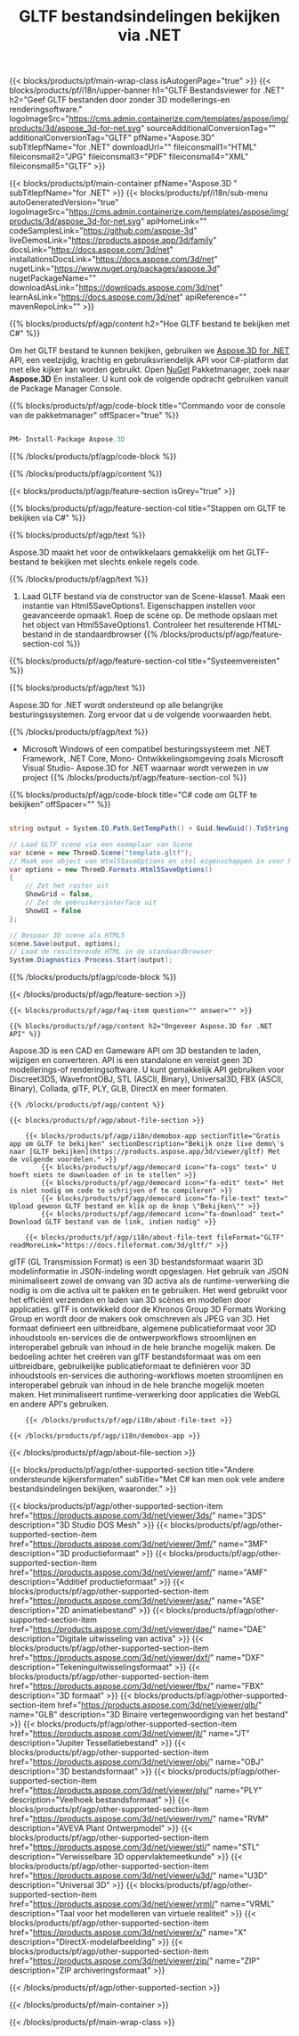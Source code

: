 ﻿---
title: GLTF bestandsindelingen bekijken via .NET 
weight: 2640
url: /nl/net/viewer/gltf/ 
description: C# broncode om GLTF documenten te laden, weer te geven en weer te geven op .NET Framework, .NET Core, Mono.
---
{{< blocks/products/pf/main-wrap-class isAutogenPage="true" >}}
{{< blocks/products/pf/i18n/upper-banner h1="GLTF Bestandsviewer for .NET" h2="Geef GLTF bestanden door zonder 3D modellerings-en renderingsoftware." logoImageSrc="https://cms.admin.containerize.com/templates/aspose/img/products/3d/aspose_3d-for-net.svg" sourceAdditionalConversionTag="" additionalConversionTag="GLTF" pfName="Aspose.3D" subTitlepfName="for .NET" downloadUrl="" fileiconsmall1="HTML" fileiconsmall2="JPG" fileiconsmall3="PDF" fileiconsmall4="XML" fileiconsmall5="GLTF" >}}

{{< blocks/products/pf/main-container pfName="Aspose.3D " subTitlepfName="for .NET" >}}
{{< blocks/products/pf/i18n/sub-menu autoGeneratedVersion="true" logoImageSrc="https://cms.admin.containerize.com/templates/aspose/img/products/3d/aspose_3d-for-net.svg" apiHomeLink="" codeSamplesLink="https://github.com/aspose-3d" liveDemosLink="https://products.aspose.app/3d/family" docsLink="https://docs.aspose.com/3d/net" installationsDocsLink="https://docs.aspose.com/3d/net" nugetLink="https://www.nuget.org/packages/aspose.3d" nugetPackageName="" downloadAsLink="https://downloads.aspose.com/3d/net" learnAsLink="https://docs.aspose.com/3d/net" apiReference="" mavenRepoLink="" >}}

{{% blocks/products/pf/agp/content h2="Hoe GLTF bestand te bekijken met C#" %}}

 Om het GLTF bestand te kunnen bekijken, gebruiken we
 [Aspose.3D for .NET](https://products.aspose.com/3d/net) 
 API, een veelzijdig, krachtig en gebruiksvriendelijk API voor C#-platform dat met elke kijker kan worden gebruikt. Open
 [NuGet](https://www.nuget.org/packages/aspose.3d) 
 Pakketmanager, zoek naar
 **Aspose.3D** 
 En installeer. U kunt ook de volgende opdracht gebruiken vanuit de Package Manager Console.

{{% blocks/products/pf/agp/code-block title="Commando voor de console van de pakketmanager" offSpacer="true" %}}

```cs

PM> Install-Package Aspose.3D


```

{{% /blocks/products/pf/agp/code-block %}}

{{% /blocks/products/pf/agp/content %}}

{{< blocks/products/pf/agp/feature-section isGrey="true" >}}

{{% blocks/products/pf/agp/feature-section-col title="Stappen om GLTF te bekijken via C#" %}}

{{% blocks/products/pf/agp/text %}}

 Aspose.3D maakt het voor de ontwikkelaars gemakkelijk om het GLTF-bestand te bekijken met slechts enkele regels code.

{{% /blocks/products/pf/agp/text %}}

1. Laad GLTF bestand via de constructor van de Scene-klasse1. Maak een instantie van Html5SaveOptions1. Eigenschappen instellen voor geavanceerde opmaak1. Roep de scène op. De methode opslaan met het object van Html5SaveOptions1. Controleer het resulterende HTML-bestand in de standaardbrowser
{{% /blocks/products/pf/agp/feature-section-col %}}

{{% blocks/products/pf/agp/feature-section-col title="Systeemvereisten" %}}

{{% blocks/products/pf/agp/text %}}

 Aspose.3D for .NET wordt ondersteund op alle belangrijke besturingssystemen. Zorg ervoor dat u de volgende voorwaarden hebt.

{{% /blocks/products/pf/agp/text %}}

- Microsoft Windows of een compatibel besturingssysteem met .NET Framework, .NET Core, Mono- Ontwikkelingsomgeving zoals Microsoft Visual Studio- Aspose.3D for .NET waarnaar wordt verwezen in uw project
{{% /blocks/products/pf/agp/feature-section-col %}}

{{% blocks/products/pf/agp/code-block title="C# code om GLTF te bekijken" offSpacer="" %}}

```cs

string output = System.IO.Path.GetTempPath() + Guid.NewGuid().ToString() + ".html";

// Laad GLTF scene via een exemplaar van Scene
var scene = new ThreeD.Scene("template.gltf");
// Maak een object van Html5SaveOptions en stel eigenschappen in voor het formatteren
var options = new ThreeD.Formats.Html5SaveOptions()
{
    // Zet het raster uit
    ShowGrid = false,
    // Zet de gebruikersinterface uit
    ShowUI = false
};

// Bespaar 3D scene als HTML5
scene.Save(output, options);
// Laad de resulterende HTML in de standaardbrowser
System.Diagnostics.Process.Start(output);


```

{{% /blocks/products/pf/agp/code-block %}}

{{< /blocks/products/pf/agp/feature-section >}}

    {{< blocks/products/pf/agp/faq-item question="" answer="" >}}
 

<!-- aboutfile Starts -->

    {{% blocks/products/pf/agp/content h2="Ongeveer Aspose.3D for .NET API" %}}

 Aspose.3D is een CAD en Gameware API om 3D bestanden te laden, wijzigen en converteren. API is een standalone en vereist geen 3D modellerings-of renderingsoftware. U kunt gemakkelijk API gebruiken voor Discreet3DS, WavefrontOBJ, STL (ASCII, Binary), Universal3D, FBX (ASCII, Binary), Collada, glTF, PLY, GLB, DirectX en meer formaten. 



    {{% /blocks/products/pf/agp/content %}}

    {{< blocks/products/pf/agp/about-file-section >}}

        {{< blocks/products/pf/agp/i18n/demobox-app sectionTitle="Gratis app om GLTF te bekijken" sectionDescription="Bekijk onze live demo\'s naar [GLTF bekijken](https://products.aspose.app/3d/viewer/gltf) Met de volgende voordelen." >}}
            {{< blocks/products/pf/agp/democard icon="fa-cogs" text=" U hoeft niets te downloaden of in te stellen" >}}
            {{< blocks/products/pf/agp/democard icon="fa-edit" text=" Het is niet nodig om code te schrijven of te compileren" >}}
            {{< blocks/products/pf/agp/democard icon="fa-file-text" text=" Upload gewoon GLTF bestand en klik op de knop \"Bekijken\"" >}}
            {{< blocks/products/pf/agp/democard icon="fa-download" text=" Download GLTF bestand van de link, indien nodig" >}}

        {{< blocks/products/pf/agp/i18n/about-file-text fileFormat="GLTF" readMoreLink="https://docs.fileformat.com/3d/gltf/" >}}
glTF (GL Transmission Format) is een 3D bestandsformaat waarin 3D modelinformatie in JSON-indeling wordt opgeslagen. Het gebruik van JSON minimaliseert zowel de omvang van 3D activa als de runtime-verwerking die nodig is om die activa uit te pakken en te gebruiken. Het werd gebruikt voor het efficiënt verzenden en laden van 3D scènes en modellen door applicaties. glTF is ontwikkeld door de Khronos Group 3D Formats Working Group en wordt door de makers ook omschreven als JPEG van 3D. Het formaat definieert een uitbreidbare, algemene publicatieformaat voor 3D inhoudstools en-services die de ontwerpworkflows stroomlijnen en interoperabel gebruik van inhoud in de hele branche mogelijk maken. De bedoeling achter het creëren van glTF bestandsformaat was om een uitbreidbare, gebruikelijke publicatieformaat te definiëren voor 3D inhoudstools en-services die authoring-workflows moeten stroomlijnen en interoperabel gebruik van inhoud in de hele branche mogelijk moeten maken. Het minimaliseert runtime-verwerking door applicaties die WebGL en andere API's gebruiken.

        {{< /blocks/products/pf/agp/i18n/about-file-text >}}

    {{< /blocks/products/pf/agp/i18n/demobox-app >}}

{{< /blocks/products/pf/agp/about-file-section >}}

<!-- aboutfile Ends -->

{{< blocks/products/pf/agp/other-supported-section title="Andere ondersteunde kijkersformaten" subTitle="Met C# kan men ook vele andere bestandsindelingen bekijken, waaronder." >}}

{{< blocks/products/pf/agp/other-supported-section-item href="https://products.aspose.com/3d/net/viewer/3ds/" name="3DS" description="3D Studio DOS Mesh" >}}
{{< blocks/products/pf/agp/other-supported-section-item href="https://products.aspose.com/3d/net/viewer/3mf/" name="3MF" description="3D productieformaat" >}}
{{< blocks/products/pf/agp/other-supported-section-item href="https://products.aspose.com/3d/net/viewer/amf/" name="AMF" description="Additief productieformaat" >}}
{{< blocks/products/pf/agp/other-supported-section-item href="https://products.aspose.com/3d/net/viewer/ase/" name="ASE" description="2D animatiebestand" >}}
{{< blocks/products/pf/agp/other-supported-section-item href="https://products.aspose.com/3d/net/viewer/dae/" name="DAE" description="Digitale uitwisseling van activa" >}}
{{< blocks/products/pf/agp/other-supported-section-item href="https://products.aspose.com/3d/net/viewer/dxf/" name="DXF" description="Tekeninguitwisselingsformaat" >}}
{{< blocks/products/pf/agp/other-supported-section-item href="https://products.aspose.com/3d/net/viewer/fbx/" name="FBX" description="3D formaat" >}}
{{< blocks/products/pf/agp/other-supported-section-item href="https://products.aspose.com/3d/net/viewer/glb/" name="GLB" description="3D Binaire vertegenwoordiging van het bestand" >}}
{{< blocks/products/pf/agp/other-supported-section-item href="https://products.aspose.com/3d/net/viewer/jt/" name="JT" description="Jupiter Tessellatiebestand" >}}
{{< blocks/products/pf/agp/other-supported-section-item href="https://products.aspose.com/3d/net/viewer/obj/" name="OBJ" description="3D bestandsformaat" >}}
{{< blocks/products/pf/agp/other-supported-section-item href="https://products.aspose.com/3d/net/viewer/ply/" name="PLY" description="Veelhoek bestandsformaat" >}}
{{< blocks/products/pf/agp/other-supported-section-item href="https://products.aspose.com/3d/net/viewer/rvm/" name="RVM" description="AVEVA Plant Ontwerpmodel" >}}
{{< blocks/products/pf/agp/other-supported-section-item href="https://products.aspose.com/3d/net/viewer/stl/" name="STL" description="Verwisselbare 3D oppervlaktemeetkunde" >}}
{{< blocks/products/pf/agp/other-supported-section-item href="https://products.aspose.com/3d/net/viewer/u3d/" name="U3D" description="Universal 3D" >}}
{{< blocks/products/pf/agp/other-supported-section-item href="https://products.aspose.com/3d/net/viewer/vrml/" name="VRML" description="Taal voor het modelleren van virtuele realiteit" >}}
{{< blocks/products/pf/agp/other-supported-section-item href="https://products.aspose.com/3d/net/viewer/x/" name="X" description="DirectX-modelafbeelding" >}}
{{< blocks/products/pf/agp/other-supported-section-item href="https://products.aspose.com/3d/net/viewer/zip/" name="ZIP" description="ZIP archiveringsformaat" >}}

{{< /blocks/products/pf/agp/other-supported-section >}}

{{< /blocks/products/pf/main-container >}}
    
{{< /blocks/products/pf/main-wrap-class >}}